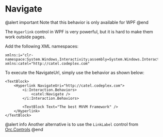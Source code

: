 # Navigate

@alert important
Note that this behavior is only available for WPF
@end

The `Hyperlink` control in WPF is very powerful, but it is hard to make them work outside pages.

Add the following XML namespaces:

```
xmlns:i="clr-namespace:System.Windows.Interactivity;assembly=System.Windows.Interactivity"
xmlns:catel="http://catel.codeplex.com"
```

To execute the NavigateUrl, simply use the behavior as shown below:

```
<TextBlock>
    <Hyperlink NavigateUri="http://catel.codeplex.com">
        <i:Interaction.Behaviors>
            <catel:Navigate />
        </i:Interaction.Behaviors>

        <TextBlock Text="The best MVVM Framework" />
    </Hyperlink>
</TextBlock>
```

@alert info
Another alternative is to use the `LinkLabel` control from [Orc.Controls](https://github.com/wildgums/orc.controls)
@end
